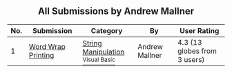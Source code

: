 ﻿<div align="center">

## All Submissions by Andrew Mallner

</div>

No.  | Submission | Category | By   | User Rating
---- | ---------- | -------- | ---- | -----------
1 | [Word Wrap Printing<br />](https://github.com/Planet-Source-Code/andrew-mallner-word-wrap-printing__1-24293) | [String Manipulation<br /><sup>Visual Basic</sup>](../ByCategory/string-manipulation__1-5.md) | Andrew Mallner | 4.3 (13 globes from 3 users)
